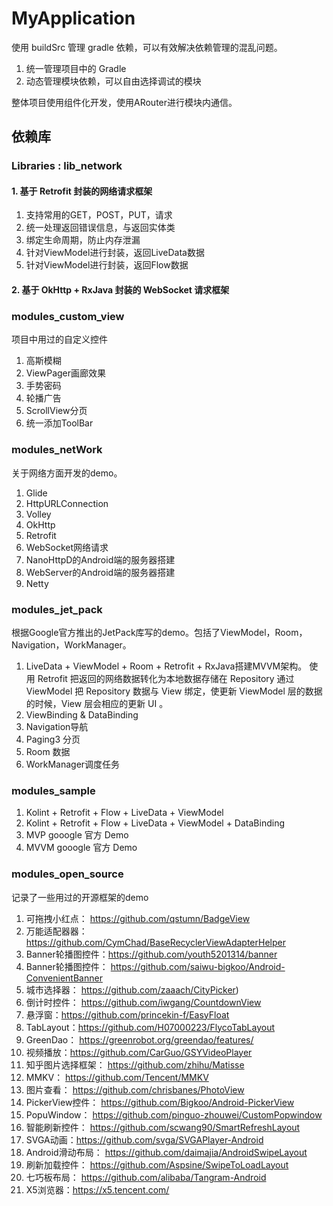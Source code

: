 # MyApplication

使用 buildSrc 管理 gradle 依赖，可以有效解决依赖管理的混乱问题。

1. 统一管理项目中的 Gradle
2. 动态管理模块依赖，可以自由选择调试的模块

整体项目使用组件化开发，使用ARouter进行模块内通信。

## 依赖库

### Libraries : lib_network

#### 1. 基于 Retrofit 封装的网络请求框架

1. 支持常用的GET，POST，PUT，请求
2. 统一处理返回错误信息，与返回实体类
3. 绑定生命周期，防止内存泄漏
4. 针对ViewModel进行封装，返回LiveData数据
4. 针对ViewModel进行封装，返回Flow数据

#### 2. 基于 OkHttp + RxJava 封装的 WebSocket 请求框架

### modules_custom_view

项目中用过的自定义控件

1. 高斯模糊
2. ViewPager画廊效果
3. 手势密码
4. 轮播广告
5. ScrollView分页
6. 统一添加ToolBar

### modules_netWork

关于网络方面开发的demo。

1. Glide
2. HttpURLConnection
3. Volley
4. OkHttp
5. Retrofit
6. WebSocket网络请求
7. NanoHttpD的Android端的服务器搭建
8. WebServer的Android端的服务器搭建
9. Netty

### modules_jet_pack

根据Google官方推出的JetPack库写的demo。包括了ViewModel，Room，Navigation，WorkManager。

1. LiveData + ViewModel + Room + Retrofit + RxJava搭建MVVM架构。
使用 Retrofit 把返回的网络数据转化为本地数据存储在 Repository
通过 ViewModel 把 Repository 数据与 View 绑定，使更新 ViewModel 层的数据的时候，View 层会相应的更新 UI 。
2. ViewBinding & DataBinding
3. Navigation导航
4. Paging3 分页
5. Room 数据
6. WorkManager调度任务

### modules_sample

1. Kolint +  Retrofit + Flow + LiveData + ViewModel
2. Kolint +  Retrofit + Flow + LiveData + ViewModel + DataBinding
3. MVP gooogle 官方 Demo
4. MVVM gooogle 官方 Demo

### modules_open_source

记录了一些用过的开源框架的demo

1. 可拖拽小红点： https://github.com/qstumn/BadgeView
2. 万能适配器器： https://github.com/CymChad/BaseRecyclerViewAdapterHelper
3. Banner轮播图控件：https://github.com/youth5201314/banner
4. Banner轮播图控件： https://github.com/saiwu-bigkoo/Android-ConvenientBanner
5. 城市选择器： https://github.com/zaaach/CityPicker)
6. 倒计时控件： https://github.com/iwgang/CountdownView
7. 悬浮窗：https://github.com/princekin-f/EasyFloat
8. TabLayout：https://github.com/H07000223/FlycoTabLayout
9. GreenDao： https://greenrobot.org/greendao/features/
10. 视频播放：https://github.com/CarGuo/GSYVideoPlayer
11. 知乎图片选择框架： https://github.com/zhihu/Matisse
12. MMKV： https://github.com/Tencent/MMKV
13. 图片查看： https://github.com/chrisbanes/PhotoView
14. PickerView控件： https://github.com/Bigkoo/Android-PickerView
15. PopuWindow： https://github.com/pinguo-zhouwei/CustomPopwindow
16. 智能刷新控件： https://github.com/scwang90/SmartRefreshLayout
17. SVGA动画：https://github.com/svga/SVGAPlayer-Android
18. Android滑动布局： https://github.com/daimajia/AndroidSwipeLayout
19. 刷新加载控件： https://github.com/Aspsine/SwipeToLoadLayout
20. 七巧板布局： https://github.com/alibaba/Tangram-Android
21. X5浏览器：https://x5.tencent.com/
